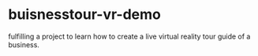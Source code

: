 # buisnesstour-vr-demo
fulfilling a project to learn how to create a live virtual reality tour guide of a business. 
